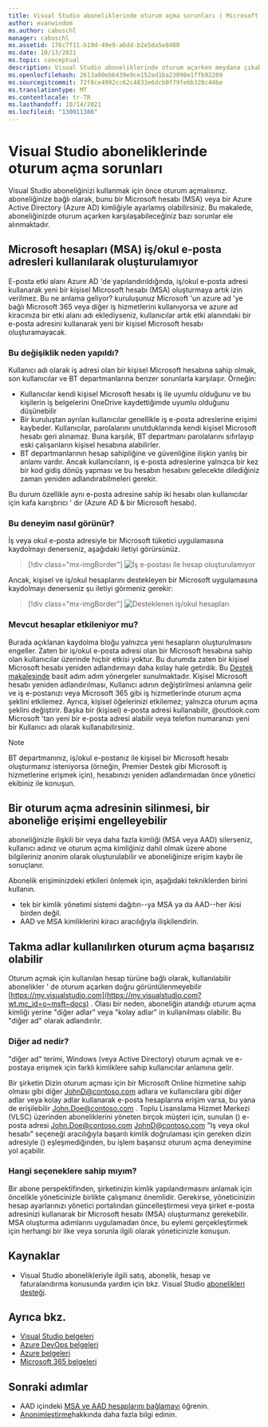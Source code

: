 ```yaml
---
title: Visual Studio aboneliklerinde oturum açma sorunları | Microsoft Docs
author: evanwindom
ms.author: cabuschl
manager: cabuschl
ms.assetid: 176c7f11-b19d-49e9-a6dd-b2e5da5e8480
ms.date: 10/13/2021
ms.topic: conceptual
description: Visual Studio aboneliklerinde oturum açarken meydana çıkabilecek sorunlar hakkında bilgi edinin
ms.openlocfilehash: 2613a80eb6439e9ce152ad1ba23098e1ffb92209
ms.sourcegitcommit: 72f8ce4992cc62c4833e6dcb0f79febb328c44be
ms.translationtype: MT
ms.contentlocale: tr-TR
ms.lasthandoff: 10/14/2021
ms.locfileid: "130011386"
---
```

# <a name="issues-signing-in-to-visual-studio-subscriptions"></a>Visual Studio aboneliklerinde oturum açma sorunları
Visual Studio aboneliğinizi kullanmak için önce oturum açmalısınız.  aboneliğinize bağlı olarak, bunu bir Microsoft hesabı (MSA) veya bir Azure Active Directory (Azure AD) kimliğiyle ayarlamış olabilirsiniz.  Bu makalede, aboneliğinizde oturum açarken karşılaşabileceğiniz bazı sorunlar ele alınmaktadır.

## <a name="microsoft-accounts-msa-cannot-be-created-using-workschool-email-addresses"></a>Microsoft hesapları (MSA) iş/okul e-posta adresleri kullanılarak oluşturulamıyor
E-posta etki alanı Azure AD 'de yapılandırıldığında, iş/okul e-posta adresi kullanarak yeni bir kişisel Microsoft hesabı (MSA) oluşturmaya artık izin verilmez. Bu ne anlama geliyor? kuruluşunuz Microsoft 'un azure ad 'ye bağlı Microsoft 365 veya diğer iş hizmetlerini kullanıyorsa ve azure ad kiracınıza bir etki alanı adı eklediyseniz, kullanıcılar artık etki alanındaki bir e-posta adresini kullanarak yeni bir kişisel Microsoft hesabı oluşturamayacak.

### <a name="why-was-this-change-made"></a>Bu değişiklik neden yapıldı?
Kullanıcı adı olarak iş adresi olan bir kişisel Microsoft hesabına sahip olmak, son kullanıcılar ve BT departmanlarına benzer sorunlarla karşılaşır. Örneğin:
- Kullanıcılar kendi kişisel Microsoft hesabı iş ile uyumlu olduğunu ve bu kişilerin iş belgelerini OneDrive kaydettiğimde uyumlu olduğunu düşünebilir
- Bir kuruluştan ayrılan kullanıcılar genellikle iş e-posta adreslerine erişimi kaybeder. Kullanıcılar, parolalarını unutduklarında kendi kişisel Microsoft hesabı geri alınamaz. Buna karşılık, BT departmanı parolalarını sıfırlayıp eski çalışanların kişisel hesabına alabilirler.
- BT departmanlarının hesap sahipliğine ve güvenliğine ilişkin yanlış bir anlamı vardır. Ancak kullanıcıların, iş e-posta adreslerine yalnızca bir kez bir kod gidiş dönüş yapması ve bu hesabın hesabını gelecekte dilediğiniz zaman yeniden adlandırabilmeleri gerekir.

Bu durum özellikle aynı e-posta adresine sahip iki hesabı olan kullanıcılar için kafa karıştırıcı ' dır (Azure AD & bir Microsoft hesabı).

### <a name="what-does-this-experience-look-like"></a>Bu deneyim nasıl görünür?
İş veya okul e-posta adresiyle bir Microsoft tüketici uygulamasına kaydolmayı denerseniz, aşağıdaki iletiyi görürsünüz.

   > [!div class="mx-imgBorder"]
   > ![İş e-postası ile hesap oluşturulamıyor](_img/sign-in-issues/cannot-use-work-email.png "Hesabınızı oluşturmak için bir Kullanıcı adı ve parola girin.")

Ancak, kişisel ve iş/okul hesaplarını destekleyen bir Microsoft uygulamasına kaydolmayı denerseniz şu iletiyi görmeniz gerekir:

   > [!div class="mx-imgBorder"]
   > ![Desteklenen iş/okul hesapları](_img/sign-in-issues/existing-account.png "İş veya okul e-posta adresi ile burada kaydolabilirsiniz...")

### <a name="are-existing-accounts-affected"></a>Mevcut hesaplar etkileniyor mu?
Burada açıklanan kaydolma bloğu yalnızca yeni hesapların oluşturulmasını engeller. Zaten bir iş/okul e-posta adresi olan bir Microsoft hesabına sahip olan kullanıcılar üzerinde hiçbir etkisi yoktur. Bu durumda zaten bir kişisel Microsoft hesabı yeniden adlandırmayı daha kolay hale getirdik. Bu [Destek makalesinde](https://windows.microsoft.com/en-US/Windows/rename-personal-microsoft-account) basit adım adım yönergeler sunulmaktadır. Kişisel Microsoft hesabı yeniden adlandırılması, Kullanıcı adının değiştirilmesi anlamına gelir ve iş e-postanızı veya Microsoft 365 gibi iş hizmetlerinde oturum açma şeklini etkilemez. Ayrıca, kişisel öğelerinizi etkilemez; yalnızca oturum açma şeklini değiştirir. Başka bir (kişisel) e-posta adresi kullanabilir, @outlook.com Microsoft 'tan yeni bir e-posta adresi alabilir veya telefon numaranızı yeni bir Kullanıcı adı olarak kullanabilirsiniz.

> [!NOTE]
> BT departmanınız, iş/okul e-postanız ile kişisel bir Microsoft hesabı oluşturmanız isteniyorsa (örneğin, Premier Destek gibi Microsoft iş hizmetlerine erişmek için), hesabınızı yeniden adlandırmadan önce yönetici ekibiniz ile konuşun.

## <a name="deleting-a-sign-in-address-may-prevent-access-to-a-subscription"></a>Bir oturum açma adresinin silinmesi, bir aboneliğe erişimi engelleyebilir
aboneliğinizle ilişkili bir veya daha fazla kimliği (MSA veya AAD) silerseniz, kullanıcı adınız ve oturum açma kimliğiniz dahil olmak üzere abone bilgileriniz anonim olarak oluşturulabilir ve aboneliğinize erişim kaybı ile sonuçlanır.

Abonelik erişiminizdeki etkileri önlemek için, aşağıdaki tekniklerden birini kullanın.
- tek bir kimlik yönetimi sistemi dağıtın--ya MSA ya da AAD--her ikisi birden değil.
- AAD ve MSA kimliklerini kiracı aracılığıyla ilişkilendirin.

## <a name="signing-in-may-fail-when-using-aliases"></a>Takma adlar kullanılırken oturum açma başarısız olabilir
Oturum açmak için kullanılan hesap türüne bağlı olarak, kullanılabilir abonelikler ' de oturum açarken doğru görüntülenmeyebilir [https://my.visualstudio.com](https://my.visualstudio.com?wt.mc_id=o~msft~docs) . Olası bir neden, aboneliğin atandığı oturum açma kimliği yerine "diğer adlar" veya "kolay adlar" in kullanılması olabilir. Bu "diğer ad" olarak adlandırılır.

### <a name="what-is-aliasing"></a>Diğer ad nedir?
"diğer ad" terimi, Windows (veya Active Directory) oturum açmak ve e-postaya erişmek için farklı kimliklere sahip kullanıcılar anlamına gelir.

Bir şirketin Dizin oturum açması için bir Microsoft Online hizmetine sahip olması gibi diğer JohnD@contoso.com adlara ve kullanıcılara gibi diğer adlar veya kolay adlar kullanarak e-posta hesaplarına erişim varsa, bu yana de erişilebilir John.Doe@contoso.com . Toplu Lisanslama Hizmet Merkezi (VLSC) üzerinden aboneliklerini yöneten birçok müşteri için, sunulan () e-posta adresi John.Doe@contoso.com JohnD@contoso.com "Iş veya okul hesabı" seçeneği aracılığıyla başarılı kimlik doğrulaması için gereken dizin adresiyle () eşleşmediğinden, bu işlem başarısız oturum açma deneyimine yol açabilir.

### <a name="what-options-do-i-have"></a>Hangi seçeneklere sahip mıyım?
Bir abone perspektifinden, şirketinizin kimlik yapılandırmasını anlamak için öncelikle yöneticinizle birlikte çalışmanız önemlidir. Gerekirse, yöneticinizin hesap ayarlarınızı yönetici portalından güncelleştirmesi veya şirket e-posta adresinizi kullanarak bir Microsoft hesabı (MSA) oluşturmanız gerekebilir. MSA oluşturma adımlarını uygulamadan önce, bu eylemi gerçekleştirmek için herhangi bir ilke veya sorunla ilgili olarak yöneticinizle konuşun.

## <a name="resources"></a>Kaynaklar
- Visual Studio abonelikleriyle ilgili satış, abonelik, hesap ve faturalandırma konusunda yardım için bkz. Visual Studio [abonelikleri desteği](https://aka.ms/vssubscriberhelp). 

## <a name="see-also"></a>Ayrıca bkz.
- [Visual Studio belgeleri](/visualstudio/)
- [Azure DevOps belgeleri](/azure/devops/)
- [Azure belgeleri](/azure/)
- [Microsoft 365 belgeleri](/microsoft-365/)

## <a name="next-steps"></a>Sonraki adımlar
- AAD içindeki [MSA ve AAD hesaplarını bağlamayı](/azure/active-directory/b2b/add-users-administrator) öğrenin.
- [Anonimleştirme](anonymization.md)hakkında daha fazla bilgi edinin.